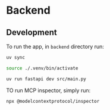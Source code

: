 # Backend

## Development

To run the app, in `backend` directory run:

```bash
uv sync

source ./.venv/bin/activate

uv run fastapi dev src/main.py
```

TO run MCP inspector, simply run:

```bash
npx @modelcontextprotocol/inspector
```
